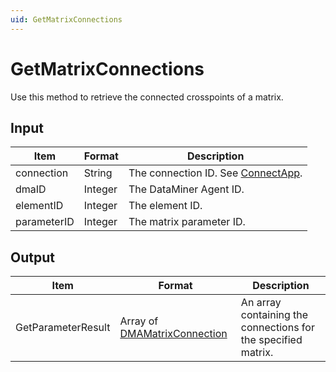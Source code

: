 ```yaml
---
uid: GetMatrixConnections
---
```


# GetMatrixConnections

Use this method to retrieve the connected crosspoints of a matrix.

<!-- Available from DataMiner version 9.5.1 onwards. -->

## Input

| Item        | Format  | Description                                           |
|-------------|---------|-------------------------------------------------------|
| connection  | String  | The connection ID. See [ConnectApp](xref:ConnectApp). |
| dmaID       | Integer | The DataMiner Agent ID.                               |
| elementID   | Integer | The element ID.                                       |
| parameterID | Integer | The matrix parameter ID.                              |

## Output

| Item               | Format                                                   | Description                                                   |
|--------------------|----------------------------------------------------------|---------------------------------------------------------------|
| GetParameterResult | Array of [DMAMatrixConnection](xref:DMAMatrixConnection) | An array containing the connections for the specified matrix. |
